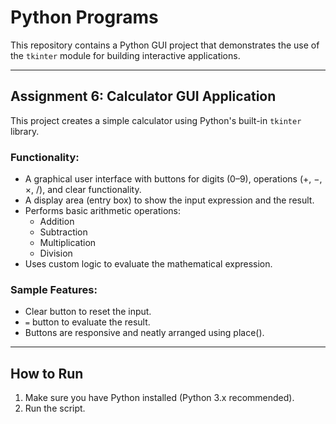# Python Programs

This repository contains a Python GUI project that demonstrates the use of the `tkinter` module for building interactive applications.

---

## Assignment 6: Calculator GUI Application

This project creates a simple calculator using Python's built-in `tkinter` library.

### Functionality:

- A graphical user interface with buttons for digits (0–9), operations (+, −, ×, /), and clear functionality.
- A display area (entry box) to show the input expression and the result.
- Performs basic arithmetic operations:
  - Addition
  - Subtraction
  - Multiplication
  - Division
- Uses custom logic to evaluate the mathematical expression.

### Sample Features:

- Clear button to reset the input.
- `=` button to evaluate the result.
- Buttons are responsive and neatly arranged using place().

---

## How to Run

1. Make sure you have Python installed (Python 3.x recommended).
2. Run the script.
